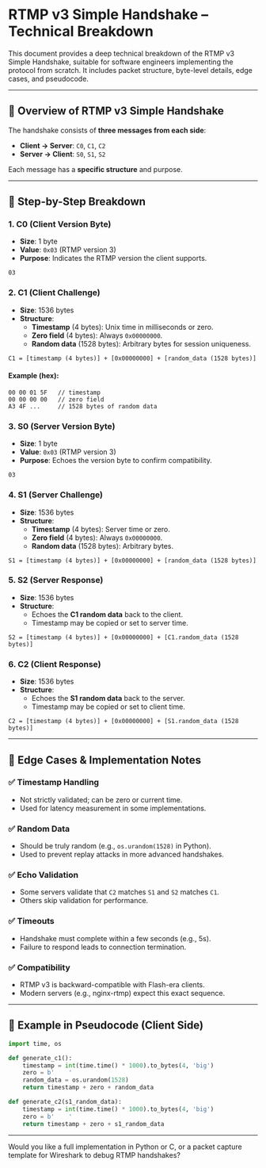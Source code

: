 
# RTMP v3 Simple Handshake – Technical Breakdown

This document provides a deep technical breakdown of the RTMP v3 Simple Handshake, suitable for software engineers implementing the protocol from scratch. It includes packet structure, byte-level details, edge cases, and pseudocode.

---

## 🧩 Overview of RTMP v3 Simple Handshake

The handshake consists of **three messages from each side**:

- **Client → Server**: `C0`, `C1`, `C2`
- **Server → Client**: `S0`, `S1`, `S2`

Each message has a **specific structure** and purpose.

---

## 🔢 Step-by-Step Breakdown

### 1. **C0 (Client Version Byte)**
- **Size**: 1 byte
- **Value**: `0x03` (RTMP version 3)
- **Purpose**: Indicates the RTMP version the client supports.

```hex
03
```

### 2. **C1 (Client Challenge)**
- **Size**: 1536 bytes
- **Structure**:
  - **Timestamp** (4 bytes): Unix time in milliseconds or zero.
  - **Zero field** (4 bytes): Always `0x00000000`.
  - **Random data** (1528 bytes): Arbitrary bytes for session uniqueness.

```text
C1 = [timestamp (4 bytes)] + [0x00000000] + [random_data (1528 bytes)]
```

#### Example (hex):
```hex
00 00 01 5F   // timestamp
00 00 00 00   // zero field
A3 4F ...     // 1528 bytes of random data
```

### 3. **S0 (Server Version Byte)**
- **Size**: 1 byte
- **Value**: `0x03` (RTMP version 3)
- **Purpose**: Echoes the version byte to confirm compatibility.

```hex
03
```

### 4. **S1 (Server Challenge)**
- **Size**: 1536 bytes
- **Structure**:
  - **Timestamp** (4 bytes): Server time or zero.
  - **Zero field** (4 bytes): Always `0x00000000`.
  - **Random data** (1528 bytes): Arbitrary bytes.

```text
S1 = [timestamp (4 bytes)] + [0x00000000] + [random_data (1528 bytes)]
```

### 5. **S2 (Server Response)**
- **Size**: 1536 bytes
- **Structure**:
  - Echoes the **C1 random data** back to the client.
  - Timestamp may be copied or set to server time.

```text
S2 = [timestamp (4 bytes)] + [0x00000000] + [C1.random_data (1528 bytes)]
```

### 6. **C2 (Client Response)**
- **Size**: 1536 bytes
- **Structure**:
  - Echoes the **S1 random data** back to the server.
  - Timestamp may be copied or set to client time.

```text
C2 = [timestamp (4 bytes)] + [0x00000000] + [S1.random_data (1528 bytes)]
```

---

## 🧠 Edge Cases & Implementation Notes

### ✅ **Timestamp Handling**
- Not strictly validated; can be zero or current time.
- Used for latency measurement in some implementations.

### ✅ **Random Data**
- Should be truly random (e.g., `os.urandom(1528)` in Python).
- Used to prevent replay attacks in more advanced handshakes.

### ✅ **Echo Validation**
- Some servers validate that `C2` matches `S1` and `S2` matches `C1`.
- Others skip validation for performance.

### ✅ **Timeouts**
- Handshake must complete within a few seconds (e.g., 5s).
- Failure to respond leads to connection termination.

### ✅ **Compatibility**
- RTMP v3 is backward-compatible with Flash-era clients.
- Modern servers (e.g., nginx-rtmp) expect this exact sequence.

---

## 🧪 Example in Pseudocode (Client Side)

```python
import time, os

def generate_c1():
    timestamp = int(time.time() * 1000).to_bytes(4, 'big')
    zero = b'    '
    random_data = os.urandom(1528)
    return timestamp + zero + random_data

def generate_c2(s1_random_data):
    timestamp = int(time.time() * 1000).to_bytes(4, 'big')
    zero = b'    '
    return timestamp + zero + s1_random_data
```

---

Would you like a full implementation in Python or C, or a packet capture template for Wireshark to debug RTMP handshakes?
